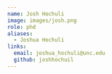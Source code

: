```yaml
---
name: Josh Hochuli
image: images/josh.png
role: phd
aliases:
  - Joshua Hochuli
links:
  email: joshua_hochuli@unc.edu
  github: joshhochuil
---
```

